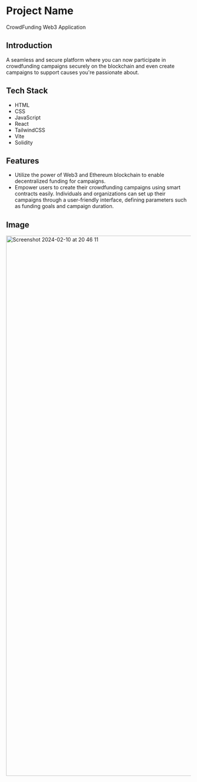 # Project Name
CrowdFunding Web3 Application


## Introduction
A seamless and secure platform where you can now participate in crowdfunding campaigns securely on the blockchain and even create campaigns to support causes you're passionate about.
 

## Tech Stack
- HTML
- CSS
- JavaScript
- React
- TailwindCSS
- Vite
- Solidity


## Features
- Utilize the power of Web3 and Ethereum blockchain to enable decentralized funding for campaigns. 
- Empower users to create their crowdfunding campaigns using smart contracts easily. Individuals and organizations can set up their campaigns through a user-friendly interface, defining parameters such as funding goals and campaign duration.


## Image
<img width="1470" alt="Screenshot 2024-02-10 at 20 46 11" src="https://github.com/vagxrth/crowfunding-smartcontract/assets/83217083/151f2470-2a48-43ce-9acd-7be88e83dfe7">
